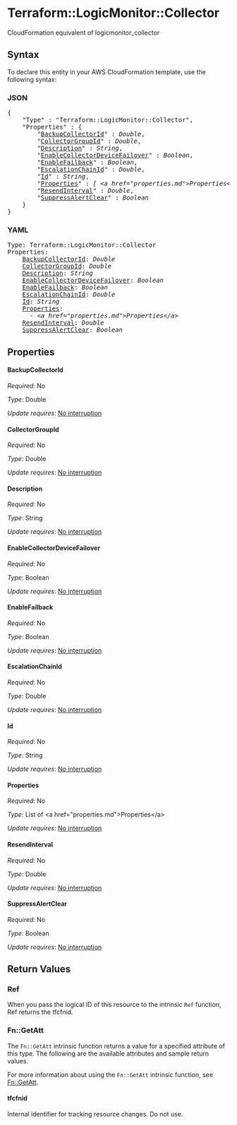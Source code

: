 # Terraform::LogicMonitor::Collector

CloudFormation equivalent of logicmonitor_collector

## Syntax

To declare this entity in your AWS CloudFormation template, use the following syntax:

### JSON

<pre>
{
    "Type" : "Terraform::LogicMonitor::Collector",
    "Properties" : {
        "<a href="#backupcollectorid" title="BackupCollectorId">BackupCollectorId</a>" : <i>Double</i>,
        "<a href="#collectorgroupid" title="CollectorGroupId">CollectorGroupId</a>" : <i>Double</i>,
        "<a href="#description" title="Description">Description</a>" : <i>String</i>,
        "<a href="#enablecollectordevicefailover" title="EnableCollectorDeviceFailover">EnableCollectorDeviceFailover</a>" : <i>Boolean</i>,
        "<a href="#enablefailback" title="EnableFailback">EnableFailback</a>" : <i>Boolean</i>,
        "<a href="#escalationchainid" title="EscalationChainId">EscalationChainId</a>" : <i>Double</i>,
        "<a href="#id" title="Id">Id</a>" : <i>String</i>,
        "<a href="#properties" title="Properties">Properties</a>" : <i>[ &lt;a href=&#34;properties.md&#34;&gt;Properties&lt;/a&gt;, ... ]</i>,
        "<a href="#resendinterval" title="ResendInterval">ResendInterval</a>" : <i>Double</i>,
        "<a href="#suppressalertclear" title="SuppressAlertClear">SuppressAlertClear</a>" : <i>Boolean</i>
    }
}
</pre>

### YAML

<pre>
Type: Terraform::LogicMonitor::Collector
Properties:
    <a href="#backupcollectorid" title="BackupCollectorId">BackupCollectorId</a>: <i>Double</i>
    <a href="#collectorgroupid" title="CollectorGroupId">CollectorGroupId</a>: <i>Double</i>
    <a href="#description" title="Description">Description</a>: <i>String</i>
    <a href="#enablecollectordevicefailover" title="EnableCollectorDeviceFailover">EnableCollectorDeviceFailover</a>: <i>Boolean</i>
    <a href="#enablefailback" title="EnableFailback">EnableFailback</a>: <i>Boolean</i>
    <a href="#escalationchainid" title="EscalationChainId">EscalationChainId</a>: <i>Double</i>
    <a href="#id" title="Id">Id</a>: <i>String</i>
    <a href="#properties" title="Properties">Properties</a>: <i>
      - &lt;a href=&#34;properties.md&#34;&gt;Properties&lt;/a&gt;</i>
    <a href="#resendinterval" title="ResendInterval">ResendInterval</a>: <i>Double</i>
    <a href="#suppressalertclear" title="SuppressAlertClear">SuppressAlertClear</a>: <i>Boolean</i>
</pre>

## Properties

#### BackupCollectorId

_Required_: No

_Type_: Double

_Update requires_: [No interruption](https://docs.aws.amazon.com/AWSCloudFormation/latest/UserGuide/using-cfn-updating-stacks-update-behaviors.html#update-no-interrupt)

#### CollectorGroupId

_Required_: No

_Type_: Double

_Update requires_: [No interruption](https://docs.aws.amazon.com/AWSCloudFormation/latest/UserGuide/using-cfn-updating-stacks-update-behaviors.html#update-no-interrupt)

#### Description

_Required_: No

_Type_: String

_Update requires_: [No interruption](https://docs.aws.amazon.com/AWSCloudFormation/latest/UserGuide/using-cfn-updating-stacks-update-behaviors.html#update-no-interrupt)

#### EnableCollectorDeviceFailover

_Required_: No

_Type_: Boolean

_Update requires_: [No interruption](https://docs.aws.amazon.com/AWSCloudFormation/latest/UserGuide/using-cfn-updating-stacks-update-behaviors.html#update-no-interrupt)

#### EnableFailback

_Required_: No

_Type_: Boolean

_Update requires_: [No interruption](https://docs.aws.amazon.com/AWSCloudFormation/latest/UserGuide/using-cfn-updating-stacks-update-behaviors.html#update-no-interrupt)

#### EscalationChainId

_Required_: No

_Type_: Double

_Update requires_: [No interruption](https://docs.aws.amazon.com/AWSCloudFormation/latest/UserGuide/using-cfn-updating-stacks-update-behaviors.html#update-no-interrupt)

#### Id

_Required_: No

_Type_: String

_Update requires_: [No interruption](https://docs.aws.amazon.com/AWSCloudFormation/latest/UserGuide/using-cfn-updating-stacks-update-behaviors.html#update-no-interrupt)

#### Properties

_Required_: No

_Type_: List of &lt;a href=&#34;properties.md&#34;&gt;Properties&lt;/a&gt;

_Update requires_: [No interruption](https://docs.aws.amazon.com/AWSCloudFormation/latest/UserGuide/using-cfn-updating-stacks-update-behaviors.html#update-no-interrupt)

#### ResendInterval

_Required_: No

_Type_: Double

_Update requires_: [No interruption](https://docs.aws.amazon.com/AWSCloudFormation/latest/UserGuide/using-cfn-updating-stacks-update-behaviors.html#update-no-interrupt)

#### SuppressAlertClear

_Required_: No

_Type_: Boolean

_Update requires_: [No interruption](https://docs.aws.amazon.com/AWSCloudFormation/latest/UserGuide/using-cfn-updating-stacks-update-behaviors.html#update-no-interrupt)

## Return Values

### Ref

When you pass the logical ID of this resource to the intrinsic `Ref` function, Ref returns the tfcfnid.

### Fn::GetAtt

The `Fn::GetAtt` intrinsic function returns a value for a specified attribute of this type. The following are the available attributes and sample return values.

For more information about using the `Fn::GetAtt` intrinsic function, see [Fn::GetAtt](https://docs.aws.amazon.com/AWSCloudFormation/latest/UserGuide/intrinsic-function-reference-getatt.html).

#### tfcfnid

Internal identifier for tracking resource changes. Do not use.

